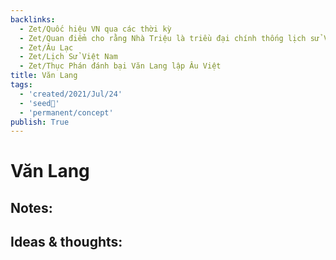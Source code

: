 ```yaml
---
backlinks:
  - Zet/Quốc hiệu VN qua các thời kỳ
  - Zet/Quan điểm cho rằng Nhà Triệu là triều đại chính thống lịch sử VN
  - Zet/Âu Lạc
  - Zet/Lịch Sử Việt Nam
  - Zet/Thục Phán đánh bại Văn Lang lập Âu Việt
title: Văn Lang
tags:
  - 'created/2021/Jul/24'
  - 'seed🥜'
  - 'permanent/concept'
publish: True
---
```

# Văn Lang

## Notes:

## Ideas & thoughts:
